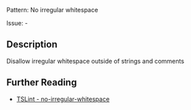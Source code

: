 Pattern: No irregular whitespace

Issue: -

## Description

Disallow irregular whitespace outside of strings and comments

## Further Reading

* [TSLint - no-irregular-whitespace](https://palantir.github.io/tslint/rules/no-irregular-whitespace)